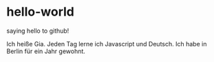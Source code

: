 # hello-world
saying hello to github!

Ich heiße Gia. Jeden Tag lerne ich Javascript und Deutsch. Ich habe in Berlin für ein Jahr gewohnt.
